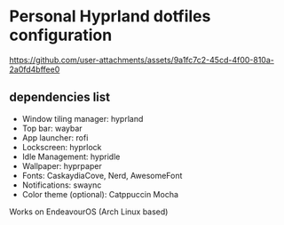 # Personal Hyprland dotfiles configuration
https://github.com/user-attachments/assets/9a1fc7c2-45cd-4f00-810a-2a0fd4bffee0

## dependencies list
- Window tiling manager: hyprland 
- Top bar: waybar
- App launcher: rofi
- Lockscreen: hyprlock 
- Idle Management: hypridle
- Wallpaper: hyprpaper
- Fonts: CaskaydiaCove, Nerd, AwesomeFont
- Notifications: swaync
- Color theme (optional): Catppuccin Mocha

Works on EndeavourOS (Arch Linux based)
